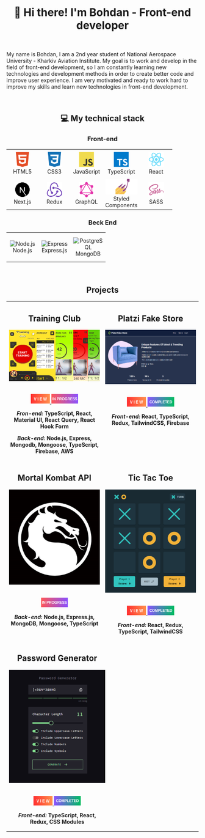 <h1 align='center'>👋 Hi there! I'm Bohdan - Front-end developer</h1>
<br>
<p>
  My name is Bohdan, I am a 2nd year student of National Aerospace 
  University - Kharkiv Aviation Institute.
  My goal is to work and develop in the field of front-end development, so I 
  am constantly learning new technologies and development methods in 
  order to create better code and improve user experience.
  I am very motivated and ready to work hard to improve my skills and 
  learn new technologies in front-end development.
</p>
<br>
<h2 align='center'>💻 My technical stack</h2>
<h3 align='center'>Front-end</h3>
<table align="center">
  <tr>
    <td align="center" height="70" width="70">
      <img src="images/icons/html5.svg" alt="HTML" width="40" height="40"/>
      <br/>HTML5
    </td>
    <td align="center" height="70" width="70">
      <img src="images/icons/css3.svg" alt="CSS3" width="40" height="40"/>
      <br/>CSS3
    </td>
    <td align="center" height="70" width="70">
      <img src="images/icons/javascript.svg" alt="JavaScript" width="40" height="40"/>
      <br/>JavaScript
    </td>
    <td align="center" height="70" width="70">
      <img src="images/icons/typescript.svg" alt="TypeScript" width="40" height="40"/>
      <br/>TypeScript
    </td>
    <td align="center" height="70" width="70">
      <img src="images/icons/react.svg" alt="React" width="40" height="40"/>
      <br/>React
    </td>
  </tr>
  <tr>
    <td align="center" height="70" width="70">
      <img src="images/icons/next.svg" alt="React" width="40" height="40"/>
      <br/>Next.js
    </td>
    <td align="center" height="70" width="70">
      <img src="images/icons/redux.svg" alt="Redux" width="40" height="40"/>
      <br/>Redux
    </td>
    <td align="center" height="70" width="70">
      <img src="images/icons/graphql.svg" alt="JavaScript" width="40" height="40"/>
      <br/>GraphQL
    </td>
    <td align="center" height="70" width="70">
      <img src="images/icons/styled-components.svg" alt="Styled Components" height="40"/>
      <br/>Styled Components
    </td>
    <td align="center" height="70" width="70">
      <img src="images/icons/sass.svg" alt="SASS" width="40" height="40"/>
      <br/>SASS
    </td>
  </tr>
</table>
<h3 align='center'>Beck End</h3>
<table align="center">
  <tr>
    <td align="center" height="70" width="70">
      <img src="icons/nodejs.svg" alt="Node.js" width="40" height="40"/>
      <br/>Node.js
    </td>
    <td align="center" height="70" width="70">
      <img src="icons/express.svg" alt="Express" width="40" height="40"/>
      <br/>Express.js
    </td>
    <td align="center" height="70" width="70">
      <img src="icons/postgres.svg" alt="PostgreSQL" width="40" height="40"/>
      <br/>MongoDB
    </td>
  </tr>
</table>
<br>
<h2 align="center">Projects</h2>
<table>
<tr style="display: flex;">
    <td width='50%'>
      <h2 align='center'>Training Club</h2>
      <div align='center'>  
        <a href="https://trainingclub.team/" alt="Training Club">
          <img  src='images/training_club.png' alt='Training Club'/>
        </a>
        <br>
        <br>
        <p>
          <a href='https://trainingclub.team/'>
            <img width='50' height='25' src="images/view.png" alt='view'/>
          </a>
            <img width='70' height='25' src="images/in_progress.png" alt='inProgress'/>
        </p>
        <p><strong><i>Fron-end: </i> TypeScript, React, Material UI, React Query, React Hook Form </strong></p>
        <p><strong><i>Back-end: </i> Node.js, Express, Mongodb, Mongoose, TypeScript, Firebase, AWS </strong></p>
      </div>
    </td>
      <td  width='50%'>
      <h2 align='center'>Platzi Fake Store</h2>
      <div align='center'>  
        <a href="https://fake-store-app2023.netlify.app">
          <img   src='images/platzi_fake_store.png' alt='Platzi Fake Store'/>
        </a>
        <br>
        <br>
        <p>
          <a href='https://fake-store-app2023.netlify.app' alt="Platzi Fake Store">
            <img width='50' height='25'  src="images/view.png" alt='view'/>
          </a>
            <img width='70' height='25' src="images/completed.png" alt='completed'/>
        </p>
        <p><strong><i>Front-end: </i>React, TypeScript, Redux, TailwindCSS, Firebase</strong></p>
        <br>
        <br>
        <br>  
      </div>
    </td>
  </tr>
  <tr style="display: flex;">
    <td width='50%'>
      <h2 align='center'>Mortal Kombat API</h2>
      <div align='center'>  
        <img  src='images/mk.png' alt='Mortal Kombat'/>
        <br>
        <br>
        <p>
          <img width='70' height='25' src="images/in_progress.png" alt='inProgress'/>
        </p>
        <p><strong><i>Back-end: </i>Node.js, Express.js, MongoDB, Mongoose, TypeScript</strong></p>
      </div>
    </td>
    <td width='50%'>
      <h2 align='center'>Tic Tac Toe</h2>
      <div align='center'>  
        <a href="https://tic-tac-toe-app2023.netlify.app/" alt="Tic Tac Toe">
          <img  src='images/tic_tac_toe.png' alt='Tic Tac Toe'/>
        </a>
        <br>
        <br>
        <p>
          <a href='https://tic-tac-toe-app2023.netlify.app/'>
            <img width='50' height='25' src="images/view.png" alt='view'/>
          </a>
            <img width='70' height='25' src="images/completed.png" alt='completed'/>
        </p>
        <p><strong><i>Front-end: </i>React, Redux, TypeScript, TailwindCSS</strong></p>
      </div>
    </td>
  </tr>
  <tr style="display: flex;">
    <td width='50%'>
      <h2 align='center'>Password Generator</h2>
      <div align='center'>  
        <a href="https://password-generator-app2023.netlify.app/" alt="Pass Generator">
          <img  src='images/pass_generator.png' alt='Pass Generator'/>
        </a>
        <br>
        <br>
        <p>
          <a href='https://password-generator-app2023.netlify.app/'>
            <img width='50' height='25' src="images/view.png" alt='view'/>
          </a>
            <img width='70' height='25' src="images/completed.png" alt='completed'/>
        </p>
        <p><strong><i>Front-end: </i> TypeScript, React, Redux, CSS Modules </strong></p>
      </div>
    </td>
  </tr>
</table>
